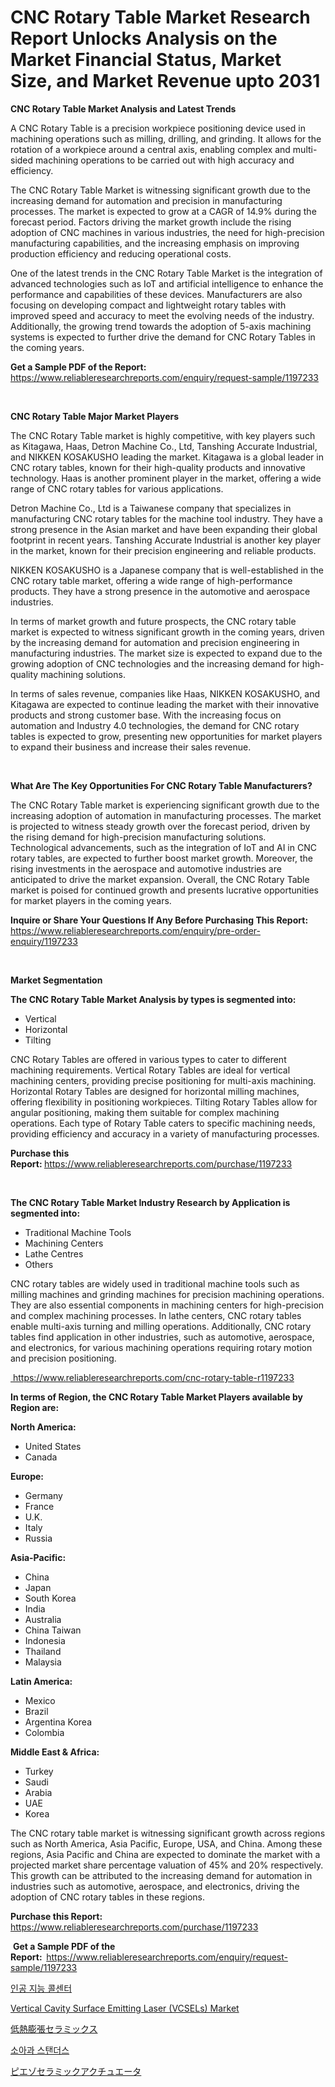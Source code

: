 <p><h1>CNC Rotary Table Market Research Report Unlocks Analysis on the Market Financial Status, Market Size, and Market Revenue upto 2031</h1></p><p><strong>CNC Rotary Table Market Analysis and Latest Trends</strong></p>
<p><p>A CNC Rotary Table is a precision workpiece positioning device used in machining operations such as milling, drilling, and grinding. It allows for the rotation of a workpiece around a central axis, enabling complex and multi-sided machining operations to be carried out with high accuracy and efficiency.</p><p>The CNC Rotary Table Market is witnessing significant growth due to the increasing demand for automation and precision in manufacturing processes. The market is expected to grow at a CAGR of 14.9% during the forecast period. Factors driving the market growth include the rising adoption of CNC machines in various industries, the need for high-precision manufacturing capabilities, and the increasing emphasis on improving production efficiency and reducing operational costs.</p><p>One of the latest trends in the CNC Rotary Table Market is the integration of advanced technologies such as IoT and artificial intelligence to enhance the performance and capabilities of these devices. Manufacturers are also focusing on developing compact and lightweight rotary tables with improved speed and accuracy to meet the evolving needs of the industry. Additionally, the growing trend towards the adoption of 5-axis machining systems is expected to further drive the demand for CNC Rotary Tables in the coming years.</p></p>
<p><strong>Get a Sample PDF of the Report:&nbsp;</strong> <a href="https://www.reliableresearchreports.com/enquiry/request-sample/1197233">https://www.reliableresearchreports.com/enquiry/request-sample/1197233</a></p>
<p>&nbsp;</p>
<p><strong>CNC Rotary Table Major Market Players</strong></p>
<p><p>The CNC Rotary Table market is highly competitive, with key players such as Kitagawa, Haas, Detron Machine Co., Ltd, Tanshing Accurate Industrial, and NIKKEN KOSAKUSHO leading the market. Kitagawa is a global leader in CNC rotary tables, known for their high-quality products and innovative technology. Haas is another prominent player in the market, offering a wide range of CNC rotary tables for various applications.</p><p>Detron Machine Co., Ltd is a Taiwanese company that specializes in manufacturing CNC rotary tables for the machine tool industry. They have a strong presence in the Asian market and have been expanding their global footprint in recent years. Tanshing Accurate Industrial is another key player in the market, known for their precision engineering and reliable products.</p><p>NIKKEN KOSAKUSHO is a Japanese company that is well-established in the CNC rotary table market, offering a wide range of high-performance products. They have a strong presence in the automotive and aerospace industries.</p><p>In terms of market growth and future prospects, the CNC rotary table market is expected to witness significant growth in the coming years, driven by the increasing demand for automation and precision engineering in manufacturing industries. The market size is expected to expand due to the growing adoption of CNC technologies and the increasing demand for high-quality machining solutions.</p><p>In terms of sales revenue, companies like Haas, NIKKEN KOSAKUSHO, and Kitagawa are expected to continue leading the market with their innovative products and strong customer base. With the increasing focus on automation and Industry 4.0 technologies, the demand for CNC rotary tables is expected to grow, presenting new opportunities for market players to expand their business and increase their sales revenue.</p></p>
<p>&nbsp;</p>
<p><strong>What Are The Key Opportunities For CNC Rotary Table Manufacturers?</strong></p>
<p><p>The CNC Rotary Table market is experiencing significant growth due to the increasing adoption of automation in manufacturing processes. The market is projected to witness steady growth over the forecast period, driven by the rising demand for high-precision manufacturing solutions. Technological advancements, such as the integration of IoT and AI in CNC rotary tables, are expected to further boost market growth. Moreover, the rising investments in the aerospace and automotive industries are anticipated to drive the market expansion. Overall, the CNC Rotary Table market is poised for continued growth and presents lucrative opportunities for market players in the coming years.</p></p>
<p><strong>Inquire or Share Your Questions If Any Before Purchasing This Report:</strong> <a href="https://www.reliableresearchreports.com/enquiry/pre-order-enquiry/1197233">https://www.reliableresearchreports.com/enquiry/pre-order-enquiry/1197233</a></p>
<p>&nbsp;</p>
<p><strong>Market Segmentation</strong></p>
<p><strong>The CNC Rotary Table Market Analysis by types is segmented into:</strong></p>
<p><ul><li>Vertical</li><li>Horizontal</li><li>Tilting</li></ul></p>
<p><p>CNC Rotary Tables are offered in various types to cater to different machining requirements. Vertical Rotary Tables are ideal for vertical machining centers, providing precise positioning for multi-axis machining. Horizontal Rotary Tables are designed for horizontal milling machines, offering flexibility in positioning workpieces. Tilting Rotary Tables allow for angular positioning, making them suitable for complex machining operations. Each type of Rotary Table caters to specific machining needs, providing efficiency and accuracy in a variety of manufacturing processes.</p></p>
<p><strong>Purchase this Report:&nbsp;</strong><a href="https://www.reliableresearchreports.com/purchase/1197233">https://www.reliableresearchreports.com/purchase/1197233</a></p>
<p>&nbsp;</p>
<p><strong>The CNC Rotary Table Market Industry Research by Application is segmented into:</strong></p>
<p><ul><li>Traditional Machine Tools</li><li>Machining Centers</li><li>Lathe Centres</li><li>Others</li></ul></p>
<p><p>CNC rotary tables are widely used in traditional machine tools such as milling machines and grinding machines for precision machining operations. They are also essential components in machining centers for high-precision and complex machining processes. In lathe centers, CNC rotary tables enable multi-axis turning and milling operations. Additionally, CNC rotary tables find application in other industries, such as automotive, aerospace, and electronics, for various machining operations requiring rotary motion and precision positioning.</p></p>
<p><a href="https://www.reliableresearchreports.com/cnc-rotary-table-r1197233">&nbsp;https://www.reliableresearchreports.com/cnc-rotary-table-r1197233</a></p>
<p><strong>In terms of Region, the CNC Rotary Table Market Players available by Region are:</strong></p>
<p>
    <p> <strong> North America: </strong>
        <ul>
            <li>United States</li>
            <li>Canada</li>
        </ul>
        </p> 
    <p> <strong> Europe: </strong>
        <ul>
            <li>Germany</li>
            <li>France</li>
            <li>U.K.</li>
            <li>Italy</li>
            <li>Russia</li>
        </ul>
        </p> 
    <p> <strong> Asia-Pacific: </strong>
        <ul>
            <li>China</li>
            <li>Japan</li>
            <li>South Korea</li>
            <li>India</li>
            <li>Australia</li>
            <li>China Taiwan</li>
            <li>Indonesia</li>
            <li>Thailand</li>
            <li>Malaysia</li>
        </ul>
        </p> 
    <p> <strong> Latin America: </strong>
        <ul>
            <li>Mexico</li>
            <li>Brazil</li>
            <li>Argentina Korea</li>
            <li>Colombia</li>
        </ul>
        </p> 
    <p> <strong> Middle East & Africa: </strong>
        <ul>
            <li>Turkey</li>
            <li>Saudi</li>
            <li>Arabia</li>
            <li>UAE</li>
            <li>Korea</li>
        </ul>
    </p>
    </p>
<p><p>The CNC rotary table market is witnessing significant growth across regions such as North America, Asia Pacific, Europe, USA, and China. Among these regions, Asia Pacific and China are expected to dominate the market with a projected market share percentage valuation of 45% and 20% respectively. This growth can be attributed to the increasing demand for automation in industries such as automotive, aerospace, and electronics, driving the adoption of CNC rotary tables in these regions.</p></p>
<p><strong>Purchase this Report: </strong><a href="https://www.reliableresearchreports.com/purchase/1197233">https://www.reliableresearchreports.com/purchase/1197233</a></p>
<p>&nbsp;<strong>Get a Sample PDF of the Report:&nbsp;&nbsp;</strong><a href="https://www.reliableresearchreports.com/enquiry/request-sample/1197233">https://www.reliableresearchreports.com/enquiry/request-sample/1197233</a></p>
<p><strong></strong></p>
<p><p><a href="https://medium.com/@twix678568/%EC%9D%B8%EA%B3%B5-%EC%A7%80%EB%8A%A5-%EC%BD%9C%EC%84%BC%ED%84%B0-%EC%8B%9C%EC%9E%A5-%EC%9C%A0%ED%98%95-%EC%9D%91%EC%9A%A9-%EB%B0%8F-%EC%A7%80%EB%A6%AC%EB%B3%84-%ED%8F%AC%EA%B4%84%EC%A0%81-%ED%8F%89%EA%B0%80-7a4297fe8875">인공 지능 콜센터</a></p><p><a href="https://github.com/Chiragrp22/Market-Research-Report-List-4/blob/main/vertical-cavity-surface-emitting-laser-vcsels-market.md">Vertical Cavity Surface Emitting Laser (VCSELs) Market</a></p><p><a href="https://github.com/efcvopdgkdx128/Market-Research-Report-List-1/blob/main/287476931440.md">低熱膨張セラミックス</a></p><p><a href="https://medium.com/@ieremiapadurariu20221/%EC%86%8C%EC%95%84-%EC%8A%A4%ED%83%A0%EB%8D%94-%EC%8B%9C%EC%9E%A5-%EB%B6%84%EC%84%9D-%EB%B0%8F-2024%EB%85%84%EB%B6%80%ED%84%B0-2031%EB%85%84%EA%B9%8C%EC%A7%80%EC%9D%98-%ED%81%AC%EA%B8%B0-%EC%98%88%EC%B8%A1-3860f29e204a">소아과 스탠더스</a></p><p><a href="https://github.com/hwbcz413288296/Market-Research-Report-List-1/blob/main/798786031441.md">ピエゾセラミックアクチュエータ</a></p></p>